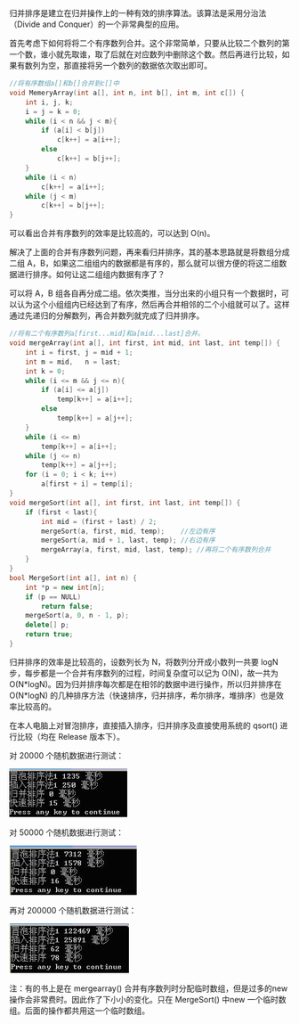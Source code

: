 归并排序是建立在归并操作上的一种有效的排序算法。该算法是采用分治法（Divide and Conquer）的一个非常典型的应用。

首先考虑下如何将将二个有序数列合并。这个非常简单，只要从比较二个数列的第一个数，谁小就先取谁，取了后就在对应数列中删除这个数。然后再进行比较，如果有数列为空，那直接将另一个数列的数据依次取出即可。

```c++
//将有序数组a[]和b[]合并到c[]中 
void MemeryArray(int a[], int n, int b[], int m, int c[]) {
    int i, j, k;
    i = j = k = 0;
    while (i < n && j < m){
        if (a[i] < b[j])
            c[k++] = a[i++];
        else 
            c[k++] = b[j++];
    }     
    while (i < n)
        c[k++] = a[i++];
    while (j < m)
        c[k++] = b[j++]; 
}
```

可以看出合并有序数列的效率是比较高的，可以达到 O(n)。

解决了上面的合并有序数列问题，再来看归并排序，其的基本思路就是将数组分成二组 A，B，如果这二组组内的数据都是有序的，那么就可以很方便的将这二组数据进行排序。如何让这二组组内数据有序了？

可以将 A，B 组各自再分成二组。依次类推，当分出来的小组只有一个数据时，可以认为这个小组组内已经达到了有序，然后再合并相邻的二个小组就可以了。这样通过先递归的分解数列，再合并数列就完成了归并排序。

```c++
//将有二个有序数列a[first...mid]和a[mid...last]合并。 
void mergeArray(int a[], int first, int mid, int last, int temp[]) {
    int i = first, j = mid + 1;
    int m = mid,   n = last;
    int k = 0;
    while (i <= m && j <= n){
        if (a[i] <= a[j])
            temp[k++] = a[i++];
        else
            temp[k++] = a[j++];
    }
    while (i <= m)
        temp[k++] = a[i++];
    while (j <= n)
        temp[k++] = a[j++];
    for (i = 0; i < k; i++)
        a[first + i] = temp[i];
} 
void mergeSort(int a[], int first, int last, int temp[]) {
    if (first < last){
        int mid = (first + last) / 2;
        mergeSort(a, first, mid, temp);    //左边有序
        mergeSort(a, mid + 1, last, temp); //右边有序
        mergeArray(a, first, mid, last, temp); //再将二个有序数列合并
    }
}  
bool MergeSort(int a[], int n) {
    int *p = new int[n];
    if (p == NULL)
        return false;
    mergeSort(a, 0, n - 1, p);
    delete[] p;
    return true;
}
```

归并排序的效率是比较高的，设数列长为 N，将数列分开成小数列一共要 logN 步，每步都是一个合并有序数列的过程，时间复杂度可以记为 O(N)，故一共为 O(N\*logN)。因为归并排序每次都是在相邻的数据中进行操作，所以归并排序在 O(N\*logN) 的几种排序方法（快速排序，归并排序，希尔排序，堆排序）也是效率比较高的。

在本人电脑上对冒泡排序，直接插入排序，归并排序及直接使用系统的 qsort() 进行比较（均在 Release 版本下）。

对 20000 个随机数据进行测试：

![img](.\Pic\1339667485_3225.jpg)

对 50000 个随机数据进行测试：

![img](.\Pic\1339667579_6014.jpg)

再对 200000 个随机数据进行测试：

![img](.\Pic\1339667519_5952.jpg)

注：有的书上是在 mergearray() 合并有序数列时分配临时数组，但是过多的new操作会非常费时。因此作了下小小的变化。只在 MergeSort() 中new 一个临时数组。后面的操作都共用这一个临时数组。